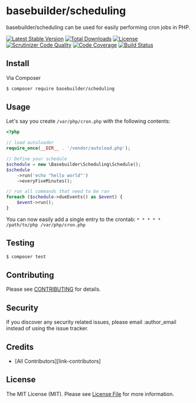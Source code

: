 # basebuilder/scheduling
basebuilder/scheduling can be used for easily performing cron jobs in PHP.

[![Latest Stable Version](https://poser.pugx.org/basebuilder/scheduling/v/stable)](https://packagist.org/packages/basebuilder/scheduling)
[![Total Downloads](https://poser.pugx.org/basebuilder/scheduling/downloads)](https://packagist.org/packages/basebuilder/scheduling)
[![License](https://poser.pugx.org/basebuilder/scheduling/license)](https://packagist.org/packages/basebuilder/scheduling)
[![Scrutinizer Code Quality](https://scrutinizer-ci.com/g/clansman-nl/scheduling/badges/quality-score.png?b=master)](https://scrutinizer-ci.com/g/clansman-nl/scheduling/?branch=master)
[![Code Coverage](https://scrutinizer-ci.com/g/clansman-nl/scheduling/badges/coverage.png?b=master)](https://scrutinizer-ci.com/g/clansman-nl/scheduling/?branch=master)
[![Build Status](https://scrutinizer-ci.com/g/clansman-nl/scheduling/badges/build.png?b=master)](https://scrutinizer-ci.com/g/clansman-nl/scheduling/build-status/master)

## Install

Via Composer

``` bash
$ composer require basebuilder/scheduling
```

## Usage

Let's say you create `/var/php/cron.php` with the following contents:

```PHP
<?php

// load autoloader
require_once(__DIR__ . '/vendor/autoload.php');

// Define your schedule
$schedule = new \Basebuilder\Scheduling\Schedule();
$schedule
    ->run('echo "hello world"')
    ->everyFiveMinutes();

// run all commands that need to be ran
foreach ($schedule->dueEvents() as $event) {
    $event->run();
}
```

You can now easily add a single entry to the crontab:
`* * * * * /path/to/php /var/php/cron.php`

## Testing

``` bash
$ composer test
```

## Contributing

Please see [CONTRIBUTING](CONTRIBUTING.md) for details.

## Security

If you discover any security related issues, please email :author_email instead of using the issue tracker.

## Credits

- [All Contributors][link-contributors]

## License

The MIT License (MIT). Please see [License File](LICENSE.md) for more information.
